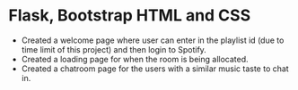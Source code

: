 # Flask, Bootstrap HTML and CSS

* Created a welcome page where user can enter in the playlist id (due to time limit of this project) and then login to Spotify.
* Created a loading page for when the room is being allocated.
* Created a chatroom page for the users with a similar music taste to chat in.
